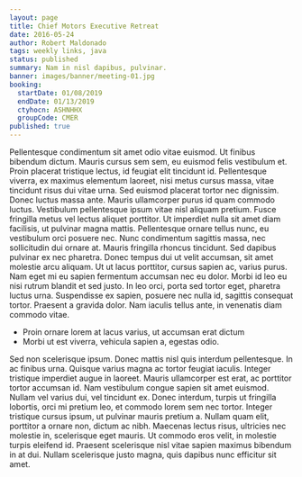 ```yaml
---
layout: page
title: Chief Motors Executive Retreat
date: 2016-05-24
author: Robert Maldonado
tags: weekly links, java
status: published
summary: Nam in nisl dapibus, pulvinar.
banner: images/banner/meeting-01.jpg
booking:
  startDate: 01/08/2019
  endDate: 01/13/2019
  ctyhocn: ASHNHHX
  groupCode: CMER
published: true
---
```

Pellentesque condimentum sit amet odio vitae euismod. Ut finibus bibendum dictum. Mauris cursus sem sem, eu euismod felis vestibulum et. Proin placerat tristique lectus, id feugiat elit tincidunt id. Pellentesque viverra, ex maximus elementum laoreet, nisi metus cursus massa, vitae tincidunt risus dui vitae urna. Sed euismod placerat tortor nec dignissim. Donec luctus massa ante. Mauris ullamcorper purus id quam commodo luctus. Vestibulum pellentesque ipsum vitae nisl aliquam pretium. Fusce fringilla metus vel lectus aliquet porttitor. Ut imperdiet nulla sit amet diam facilisis, ut pulvinar magna mattis. Pellentesque ornare tellus nunc, eu vestibulum orci posuere nec. Nunc condimentum sagittis massa, nec sollicitudin dui ornare at. Mauris fringilla rhoncus tincidunt. Sed dapibus pulvinar ex nec pharetra. Donec tempus dui ut velit accumsan, sit amet molestie arcu aliquam.
Ut ut lacus porttitor, cursus sapien ac, varius purus. Nam eget mi eu sapien fermentum accumsan nec eu dolor. Morbi id leo eu nisi rutrum blandit et sed justo. In leo orci, porta sed tortor eget, pharetra luctus urna. Suspendisse ex sapien, posuere nec nulla id, sagittis consequat tortor. Praesent a gravida dolor. Nam iaculis tellus ante, in venenatis diam commodo vitae.

* Proin ornare lorem at lacus varius, ut accumsan erat dictum
* Morbi ut est viverra, vehicula sapien a, egestas odio.

Sed non scelerisque ipsum. Donec mattis nisl quis interdum pellentesque. In ac finibus urna. Quisque varius magna ac tortor feugiat iaculis. Integer tristique imperdiet augue in laoreet. Mauris ullamcorper est erat, ac porttitor tortor accumsan id. Nam vestibulum congue sapien sit amet euismod. Nullam vel varius dui, vel tincidunt ex. Donec interdum, turpis ut fringilla lobortis, orci mi pretium leo, et commodo lorem sem nec tortor. Integer tristique cursus ipsum, ut pulvinar mauris pretium a. Nullam quam elit, porttitor a ornare non, dictum ac nibh. Maecenas lectus risus, ultricies nec molestie in, scelerisque eget mauris. Ut commodo eros velit, in molestie turpis eleifend id. Praesent scelerisque nisl vitae sapien maximus bibendum in at dui. Nullam scelerisque justo magna, quis dapibus nunc efficitur sit amet.
